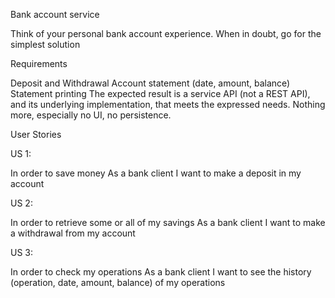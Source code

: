 Bank account service

Think of your personal bank account experience. When in doubt, go for the simplest solution

Requirements

Deposit and Withdrawal
Account statement (date, amount, balance)
Statement printing
The expected result is a service API (not a REST API), and its underlying implementation, that meets the expressed needs.
Nothing more, especially no UI, no persistence.

User Stories

US 1:

In order to save money
As a bank client
I want to make a deposit in my account

US 2:

In order to retrieve some or all of my savings
As a bank client
I want to make a withdrawal from my account

US 3:

In order to check my operations
As a bank client
I want to see the history (operation, date, amount, balance) of my operations

 
